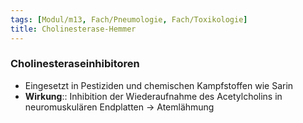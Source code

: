 ```yaml
---
tags: [Modul/m13, Fach/Pneumologie, Fach/Toxikologie]
title: Cholinesterase-Hemmer
---
```

### Cholinesteraseinhibitoren
- Eingesetzt in Pestiziden und chemischen Kampfstoffen wie Sarin  
- **Wirkung**:: Inhibition der Wiederaufnahme des Acetylcholins in neuromuskulären Endplatten → Atemlähmung

